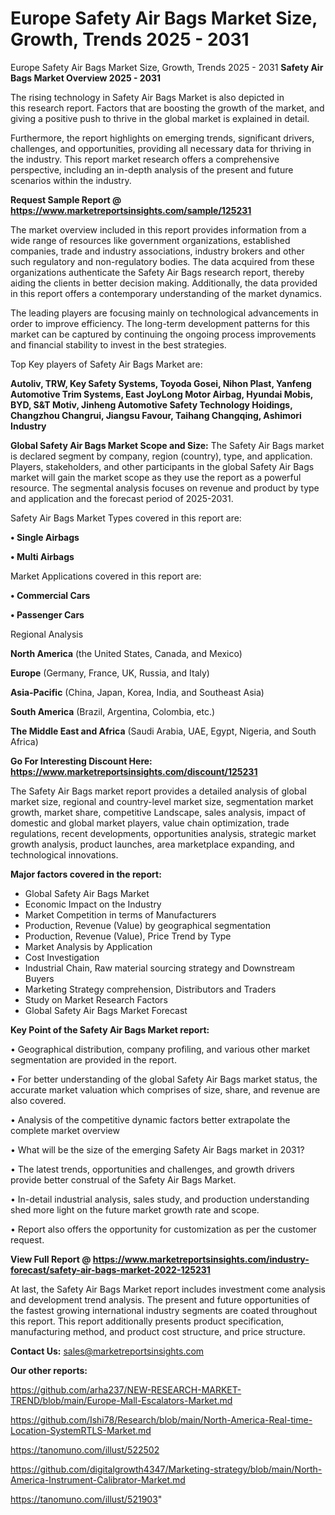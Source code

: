 # Europe Safety Air Bags Market Size, Growth, Trends 2025 - 2031
Europe Safety Air Bags Market Size, Growth, Trends 2025 - 2031
<Strong> Safety Air Bags Market Overview 2025 - 2031</strong>

The rising technology in Safety Air Bags Market is also depicted in this research report. Factors that are boosting the growth of the market, and giving a positive push to thrive in the global market is explained in detail.

Furthermore, the report highlights on emerging trends, significant drivers, challenges, and opportunities, providing all necessary data for thriving in the industry. This report market research offers a comprehensive perspective, including an in-depth analysis of the present and future scenarios within the industry.

<strong>Request Sample Report @ <a href=https://www.marketreportsinsights.com/sample/125231>https://www.marketreportsinsights.com/sample/125231</a></strong>

The market overview included in this report provides information from a wide range of resources like government organizations, established companies, trade and industry associations, industry brokers and other such regulatory and non-regulatory bodies. The data acquired from these organizations authenticate the Safety Air Bags research report, thereby aiding the clients in better decision making. Additionally, the data provided in this report offers a contemporary understanding of the market dynamics.

The leading players are focusing mainly on technological advancements in order to improve efficiency. The long-term development patterns for this market can be captured by continuing the ongoing process improvements and financial stability to invest in the best strategies.

Top Key players of Safety Air Bags Market are:

<strong>Autoliv, TRW, Key Safety Systems, Toyoda Gosei, Nihon Plast, Yanfeng Automotive Trim Systems, East JoyLong Motor Airbag, Hyundai Mobis, BYD, S&T Motiv, Jinheng Automotive Safety Technology Hoidings, Changzhou Changrui, Jiangsu Favour, Taihang Changqing, Ashimori Industry</strong>

<strong><b>Global Safety Air Bags Market Scope and Size:</b></strong>
The Safety Air Bags market is declared segment by company, region (country), type, and application. Players, stakeholders, and other participants in the global Safety Air Bags market will gain the market scope as they use the report as a powerful resource. The segmental analysis focuses on revenue and product by type and application and the forecast period of 2025-2031.

Safety Air Bags Market Types covered in this report are:

<strong>• Single Airbags

• Multi Airbags</strong>

Market Applications covered in this report are:

<strong>• Commercial Cars

• Passenger Cars</strong> 

Regional Analysis

<strong>North America</strong> (the United States, Canada, and Mexico)

<strong>Europe</strong> (Germany, France, UK, Russia, and Italy)

<strong>Asia-Pacific</strong> (China, Japan, Korea, India, and Southeast Asia)

<strong>South America</strong> (Brazil, Argentina, Colombia, etc.)

<strong>The Middle East and Africa</strong> (Saudi Arabia, UAE, Egypt, Nigeria, and South Africa)

<strong>Go For Interesting Discount Here: <a href=https://www.marketreportsinsights.com/discount/125231>https://www.marketreportsinsights.com/discount/125231</a></strong>

The Safety Air Bags market report provides a detailed analysis of global market size, regional and country-level market size, segmentation market growth, market share, competitive Landscape, sales analysis, impact of domestic and global market players, value chain optimization, trade regulations, recent developments, opportunities analysis, strategic market growth analysis, product launches, area marketplace expanding, and technological innovations.

<strong><b>Major factors covered in the report:</b></strong>
<ul>
  <li>Global Safety Air Bags Market </li>
  <li>Economic Impact on the Industry</li>
  <li>Market Competition in terms of Manufacturers</li>
  <li>Production, Revenue (Value) by geographical segmentation</li>
  <li>Production, Revenue (Value), Price Trend by Type</li>
  <li>Market Analysis by Application</li>
  <li>Cost Investigation</li>
  <li>Industrial Chain, Raw material sourcing strategy and Downstream Buyers</li>
  <li>Marketing Strategy comprehension, Distributors and Traders</li>
  <li>Study on Market Research Factors</li>
  <li>Global Safety Air Bags Market Forecast</li>
</ul>

<strong><b>Key Point of the Safety Air Bags Market report:</b></strong>

• Geographical distribution, company profiling, and various other market segmentation are provided in the report.

• For better understanding of the global Safety Air Bags market status, the accurate market valuation which comprises of size, share, and revenue are also covered.

• Analysis of the competitive dynamic factors better extrapolate the complete market overview

• What will be the size of the emerging Safety Air Bags market in 2031?

• The latest trends, opportunities and challenges, and growth drivers provide better construal of the Safety Air Bags Market.

• In-detail industrial analysis, sales study, and production understanding shed more light on the future market growth rate and scope.

• Report also offers the opportunity for customization as per the customer request.

<strong><b>View Full Report @ <a href=https://www.marketreportsinsights.com/industry-forecast/safety-air-bags-market-2022-125231>https://www.marketreportsinsights.com/industry-forecast/safety-air-bags-market-2022-125231</a></b></strong>


At last, the Safety Air Bags Market report includes investment come analysis and development trend analysis. The present and future opportunities of the fastest growing international industry segments are coated throughout this report. This report additionally presents product specification, manufacturing method, and product cost structure, and price structure.

<strong>Contact Us:</strong>
sales@marketreportsinsights.com

<strong>Our other reports:</strong>

<a href=https://github.com/arha237/NEW-RESEARCH-MARKET-TREND/blob/main/Europe-Mall-Escalators-Market.md>https://github.com/arha237/NEW-RESEARCH-MARKET-TREND/blob/main/Europe-Mall-Escalators-Market.md</a>

<a href=https://github.com/Ishi78/Research/blob/main/North-America-Real-time-Location-SystemRTLS-Market.md>https://github.com/Ishi78/Research/blob/main/North-America-Real-time-Location-SystemRTLS-Market.md</a>

<a href=https://tanomuno.com/illust/522502>https://tanomuno.com/illust/522502</a>

<a href=https://github.com/digitalgrowth4347/Marketing-strategy/blob/main/North-America-Instrument-Calibrator-Market.md>https://github.com/digitalgrowth4347/Marketing-strategy/blob/main/North-America-Instrument-Calibrator-Market.md</a>

<a href=https://tanomuno.com/illust/521903>https://tanomuno.com/illust/521903</a>"
